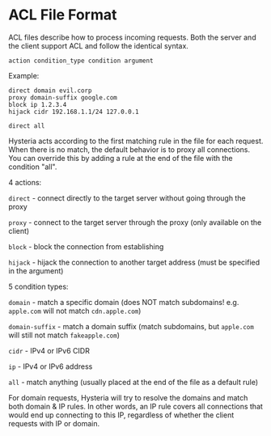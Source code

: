 # ACL File Format

ACL files describe how to process incoming requests. Both the server and the client support ACL and follow the identical syntax.

```
action condition_type condition argument
```

Example:
```
direct domain evil.corp
proxy domain-suffix google.com
block ip 1.2.3.4
hijack cidr 192.168.1.1/24 127.0.0.1

direct all
```

Hysteria acts according to the first matching rule in the file for each request. When there is no match, the default behavior is to proxy all connections. You can override this by adding a rule at the end of the file with the condition "all".

4 actions:

`direct` - connect directly to the target server without going through the proxy

`proxy` - connect to the target server through the proxy (only available on the client)

`block` - block the connection from establishing

`hijack` - hijack the connection to another target address (must be specified in the argument)

5 condition types:

`domain` - match a specific domain (does NOT match subdomains! e.g. `apple.com` will not match `cdn.apple.com`)

`domain-suffix` - match a domain suffix (match subdomains, but `apple.com` will still not match `fakeapple.com`)

`cidr` - IPv4 or IPv6 CIDR

`ip` - IPv4 or IPv6 address

`all` - match anything (usually placed at the end of the file as a default rule)

For domain requests, Hysteria will try to resolve the domains and match both domain & IP rules. In other words, an IP rule covers all connections that would end up connecting to this IP, regardless of whether the client requests with IP or domain.